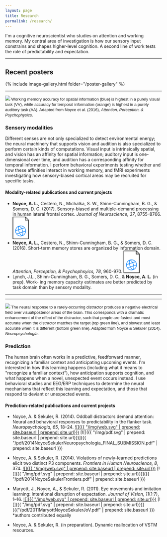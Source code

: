 ```yaml
---
layout: page
title: Research
permalink: /research/
---
```


I'm a cognitive neuroscientist who studies on attention and working memory. My central area of investigation is  how our sensory input constrains and shapes higher-level cognition. A second line of work tests the role of predictability and expectation.

---

## Recent posters

{% include image-gallery.html folder="/poster-gallery" %}


---

<div class="callout">
  <span style="font-family: Helvetica,Arial,sans-serif; font-size: small;">
   <img src = "{{ "/img/VAST.png" | prepend: site.baseurl | prepend: site.url}}" /> 
   Working memory accuracy for spatial information (blue) is highest in a purely visual task (VV), while accuracy for temporal information (orange) is highest in a purely auditory task (AA). Adapted from Noyce et al. (2016), <em>Attention, Perception, & Psychophysics</em>.
  </span>
 </div>

### Sensory modalities

Different senses are not only specialized to detect environmental energy; the neural machinery that supports vision and audition is also specialized to perform certain kinds of computations. Visual input is intrinsically spatial, and vision has an affinity for spatial information; auditory input is one-dimensional over time, and audition has a corresponding affinity for temporal information. I perform behavioral experiments testing whether and how these affinities interact in working memory, and fMRI experiments investigating how sensory-biased cortical areas may be recruited for specific tasks.

#### Modality-related publications and current projects

* **Noyce, A. L.**, Cestero, N., Michalka, S. W., Shinn-Cunningham, B. G., & Somers, D. C. (2017). Sensory-biased and multiple-demand processing in human lateral frontal cortex. *Journal of Neuroscience, 37*, 8755-8766.
[![](/img/web.svg)](http://www.jneurosci.org/content/37/36/8755)
* **Noyce, A. L.**, Cestero, N., Shinn-Cunningham, B. G., & Somers, D. C. (2016). Short-term memory stores are organized by information domain. *Attention, Perception, & Psychophsyics, 78*, 960-970.
[![](/img/web.svg)](http://link.springer.com/article/10.3758/s13414-015-1056-5)
* Lynch, J.L., Shinn-Cunningham, B. G., Somers, D. C., & **Noyce, A. L.** (in prep). Work- ing memory capacity estimates are better predicted by task domain than by sensory modality.

---
---

<div class="callout">
  <span style="font-family: Helvetica,Arial,sans-serif; font-size: small;">
   <img src = "{{ "/img/vMMN.png" | prepend: site.baseurl | prepend: site.url}}" /> 
   The neural response to a rarely-occurring distractor produces a negative electrical field over visual/posterior areas of the brain. This corresponds with a dramatic enhancement of the effect of the distractor, such that people are fastest and most accurate when the distractor matches the target (top green line), and slowest and least accurate when it is different (bottom green line). Adapted from Noyce & Sekuler (2014), <em>Neuropsychologia</em>.
  </span>
 </div>

### Prediction

The human brain often works in a predictive, feedforward manner, recognizing a familiar context and anticipating upcoming events. I'm interested in how this learning happens (including what it means to "recognize a familiar context"), how anticipation supports cognition, and what happens when a novel, unexpected event occurs instead. I use behavioral studies and EEG/ERP techniques to determine the neural mechanisms that reflect this learning and expectation, and those that respond to deviant or unexpected events.

#### Prediction-related publications and current projects
* Noyce, A. & Sekuler, R. (2014). Oddball distractors demand attention: Neural and behavioral responses to predictability in the flanker task. *Neuropsychologia, 65*, 18–24. 
[![]({{ "/img/web.svg" | prepend: site.baseurl | prepend: site.url}})](http://www.sciencedirect.com/science/article/pii/S0028393214003625)
[![]({{ "/img/pdf.svg" | prepend: site.baseurl | prepend: site.url}})]({{ "/pdf/2014NoyceSekulerNeuropsychologia_FINAL_SUBMISSION.pdf" | prepend: site.baseurl }})
* Noyce, A. & Sekuler, R. (2014). Violations of newly-learned predictions elicit two distinct P3 components. *Frontiers in Human Neuroscience, 8*, 374. 
[![]({{ "/img/web.svg" | prepend: site.baseurl | prepend: site.url}})](http://journal.frontiersin.org/article/10.3389/fnhum.2014.00374/abstract) 
[![]({{ "/img/pdf.svg" | prepend: site.baseurl | prepend: site.url}})]({{ "/pdf/2014NoyceSekulerFrontiers.pdf" | prepend: site.baseurl }})

* Maryott, J., Noyce, A., & Sekuler, R. (2011). Eye movements and imitation learning: Intentional disruption of expectation. *Journal of Vision, 11*(1:7), 1–16.
[![]({{ "/img/web.svg" | prepend: site.baseurl | prepend: site.url}})](http://jov.arvojournals.org/article.aspx?articleid=2191765) [![]({{ "/img/pdf.svg" | prepend: site.baseurl | prepend: site.url}})]({{"/pdf/2011MaryottNoyceSekulerJoV.pdf" | prepend: site.baseurl }}) <br /> *authors contributed equally
* Noyce, A. & Sekuler, R. (in preparation). Dynamic reallocation of VSTM resources.



